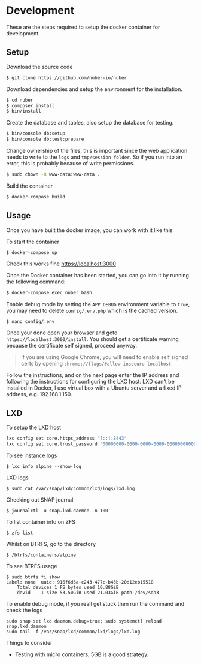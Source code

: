 # Development

These are the steps required to setup the docker container for development.

## Setup

Download the source code

```bash
$ git clone https://github.com/nuber-io/nuber
```

Download dependencies and setup the environment for the installation.

```bash
$ cd nuber
$ composer install
$ bin/install
```

Create the database and tables, also setup the database for testing.

```bash
$ bin/console db:setup
$ bin/console db:test:prepare
```

Change ownership of the files, this is important since the web application needs to write to the `logs` and `tmp/session folder`. So if you run into an error, this is probably because of write permissions.

```bash
$ sudo chown -R www-data:www-data .
```

Build the container

```bash
$ docker-compose build
```

## Usage

Once you have built the docker image, you can work with it like this

To start the container

```bash
$ docker-compose up
```

Check this works fine
[https://localhost:3000](https://localhost:3000)

Once the Docker container has been started, you can go into it by running the following command:

```bash
$ docker-compose exec nuber bash
```

Enable debug mode by setting the `APP_DEBUG` environment variable to `true`, you may need to delete `config/.env.php` which is the cached version.

```
$ nano config/.env
```

Once your done open your browser and goto `https://localhost:3000/install`. You should get a certificate warning because the certificate self signed, proceed anyway.

> If you are using Google Chrome, you will need to enable self signed certs by opening `chrome://flags/#allow-insecure-localhost`

Follow the instructions, and on the next page enter the IP address and following the instructions for configuring the LXC host. LXD can't be installed in Docker, I use virtual box with a Ubuntu server and a fixed IP address, e.g. 192.168.1.150.

## LXD

To setup the LXD host

```bash
lxc config set core.https_address "[::]:8443"
lxc config set core.trust_password "00000000-0000-0000-0000-000000000000"
```

To see instance logs

```
$ lxc info alpine --show-log
```

LXD logs

```
$ sudo cat /var/snap/lxd/common/lxd/logs/lxd.log
```

Checking out SNAP journal

```
$ journalctl -u snap.lxd.daemon -n 100
```

To list container info on ZFS

```
$ zfs list
```

Whilst on BTRFS, go to the directory

```
$ /btrfs/containers/alpine
```

To see BTRFS usage

```
$ sudo btrfs fi show
Label: none  uuid: 916f6d6a-c243-477c-b43b-20d12eb15518
	Total devices 1 FS bytes used 10.88GiB
	devid    1 size 53.50GiB used 21.03GiB path /dev/sda3
```

To enable debug mode, if you reall get stuck then run the command and check the logs

```
sudo snap set lxd daemon.debug=true; sudo systemctl reload snap.lxd.daemon
sudo tail -f /var/snap/lxd/common/lxd/logs/lxd.log
```

Things to consider

- Testing with micro containers, 5GB is a good strategy.
